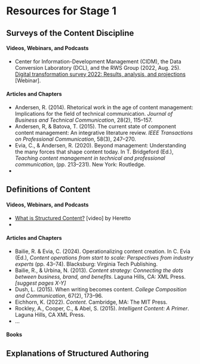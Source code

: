 # Resources for Stage 1

## Surveys of the Content Discipline  

#### Videos, Webinars, and Podcasts
* Center for Information-Development Management (CIDM), the Data Conversion Laboratory (DCL), and the RWS Group (2022, Aug. 25). [Digital transformation survey 2022: Results, analysis, and projections](https://www.infomanagementcenter.com/product/digital-transformation-survey-2022/) [Webinar].


#### Articles and Chapters
* Andersen, R. (2014). Rhetorical work in the age of content management: Implications for the field of technical communication. *Journal of Business and Technical Communication*, 28(2), 115–157.
* Andersen, R, & Batova, T. (2015). The current state of component content management: An integrative literature review. *IEEE Transactions on Professional Communication*, 58(3), 247–270.
* Evia, C., & Andersen, R. (2020). Beyond management: Understanding the many forces that shape content today. In T. Bridgeford (Ed.), *Teaching content management in technical and professional communication*,  (pp. 213–231). New York: Routledge.
* 

## Definitions of Content  

#### Videos, Webinars, and Podcasts
* [What is Structured Content?](https://www.youtube.com/watch?v=7SWhLVaWVP8&list=PL4ZeW5ujwMiHejcQaJrhxlSCHcRqlTidx&index=2) [video] by Heretto
* 

#### Articles and Chapters
* Bailie, R. & Evia, C. (2024). Operationalizing content creation. In C. Evia (Ed.), *Content operations from start to scale: Perspectives from industry experts* (pp. 43–74). Blacksburg: Virginia Tech Publishing.
* Bailie, R., & Urbina, N. (2013). *Content strategy: Connecting the dots between business, brand, and benefits*. Laguna Hills, CA: XML Press. *[suggest pages X-Y]*
* Dush, L. (2015). When writing becomes content. *College Composition and Communication*, 67(2), 173–96.
* Eichhorn, K. (2022). *Content*. Cambridge, MA: The MIT Press.
* Rockley, A., Cooper, C., & Abel, S. (2015). *Intelligent Content: A Primer*. Laguna Hills,
CA XML Press.
* ...

#### Books

## Explanations of Structured Authoring 
